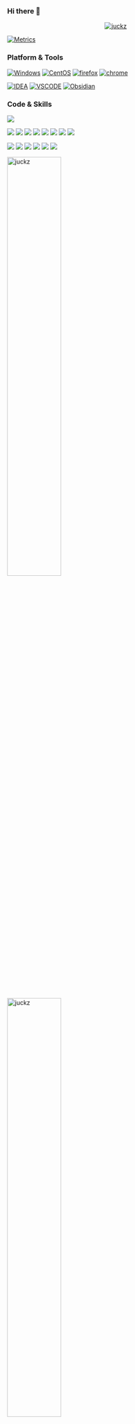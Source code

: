 ### Hi there 👋

<p align="center"> <a href="https://github.com/ryo-ma/github-profile-trophy"><img src="https://github-profile-trophy.vercel.app/?username=juckz&theme=onedark&title=MultiLanguage,Commit,Repositories" alt="juckz" /></a> </p>

[![Metrics](https://metrics.lecoq.io/juckz?template=classic&base.header=0&base.activity=0&base.community=0&base.repositories=0&base.metadata=0&pagespeed=1&pagespeed.url=.user.website&pagespeed.detailed=false&pagespeed.screenshot=false&config.timezone=Asia%2FShanghai)](https://ihave.cool)

### Platform & Tools

[![Windows](https://img.shields.io/badge/windows-292e33?style=for-the-badge&logo=windows&logoColor=ffffff)](https://www.microsoft.com/en-us/windows)
[![CentOS](https://img.shields.io/badge/centos-1793D1?logo=centos&logoColor=fff&style=for-the-badge)](https://www.centos.org/)
[![firefox](https://img.shields.io/badge/FireFox-FF7139?style=for-the-badge&logo=Firefox-Browser&logoColor=ffffff)](https://www.mozilla.org/zh-CN/firefox/new/)
[![chrome](https://img.shields.io/badge/chrome-1a73e9?style=for-the-badge&logo=googlechrome&logoColor=ffffff)](https://www.google.com/chrome/)

[![IDEA](https://img.shields.io/badge/IDE-Java-black?style=flat-square&logo=java&logoColor=ffffff)](https://www.jetbrains.com/)
[![VSCODE](https://img.shields.io/badge/Editor-Visual%20Studio%20Code-007ACC?style=flat-square&logo=visual-studio-code&logoColor=ffffff)](https://code.visualstudio.com/)
[![Obsidian](https://img.shields.io/badge/obsidian-000000?style=flat-square&logo=obsidian&logoColor=ffffff)](https://obsidian.md/)

### Code & Skills

![](https://skillicons.dev/icons?i=kubernetes,grafana,prometheus,docker,linux,html,js,ts,vue,nodejs,java,spring,css,github,go)

[![](https://img.shields.io/badge/-WireGuard-88171A?style=flat-square&logo=wireguard&logoColor=ffffff)](https://www.wireguard.com/)
[![](https://img.shields.io/badge/-Kubernetes-326CE5?style=flat-square&logo=kubernetes&logoColor=ffffff)](https://kubernetes.io/)
[![](https://img.shields.io/badge/-Docker-2496ED?style=flat-square&logo=docker&logoColor=ffffff)](https://www.docker.com/)
[![](https://img.shields.io/badge/-Podman-892CA0?style=flat-square&logo=podman&logoColor=ffffff)](https://podman.io/)
[![](https://img.shields.io/badge/-Prometheus-E6522C?style=flat-square&logo=prometheus&logoColor=ffffff)](https://prometheus.io/)
[![](https://img.shields.io/badge/-Grafana-F46800?style=flat-square&logo=grafana&logoColor=ffffff)](https://grafana.com/)
[![](https://img.shields.io/badge/-Harbor-60B932?style=flat-square&logo=harbor&logoColor=ffffff)](https://goharbor.io/)
[![](https://img.shields.io/badge/-Consul-F24C53?style=flat-square&logo=consul&logoColor=ffffff)](https://www.consul.io/)

[![](https://img.shields.io/badge/-Hugo-FF4088?style=flat-square&logo=hugo&logoColor=ffffff)](https://gohugo.io/)
[![](https://img.shields.io/badge/-Linux-Fcc624?style=flat-square&logo=linux&logoColor=ffffff)](https://www.linux.org/)
[![](https://img.shields.io/badge/-Nginx-269539?style=flat-square&logo=nginx&logoColor=ffffff)](https://nginx.org/)
[![](https://img.shields.io/badge/-GitHub%20Actions-2088FF?style=flat-square&logo=github-actions&logoColor=ffffff)](https://github.com/features/actions)
[![](https://img.shields.io/badge/-Golang-00ADD8?style=flat-square&logo=go&logoColor=ffffff)](https://golang.org/)
[![](https://img.shields.io/badge/-Ceph-EF5C55?style=flat-square&logo=ceph&logoColor=ffffff)](https://ceph.io/)

<span><img src="https://github-readme-stats.vercel.app/api?username=juckz&show_icons=true&theme=react&hide_border=false" alt="juckz" width=49.8% /></span>
<span><img src="https://github-readme-streak-stats.herokuapp.com/?user=juckz&theme=react" alt="juckz" width=49.8% /></span>

<table><tr><td valign="top">

### 🔭 Working on

* [一个满足Obsidian所有常见需求的综合性的插件](https://github.com/JuckZ/obsidian-manager)
</td><td valign="top">

### 📂 Project

<!-- project starts -->
* [一个满足Obsidian所有常见需求的综合性的插件](https://github.com/JuckZ/obsidian-manager)
* [桌面美化配置分享](https://github.com/JuckZ/aesthetic)
* [docker镜像同步工具，解决镜像被墙问题](https://github.com/JuckZ/image-syncer)
* [书签管理工具](https://github.com/JuckZ/bookmark-cleaner)
* [linux web管理工具](https://github.com/JuckZ/linux-cockpit)
* [冒险岛 html5小游戏](https://github.com/JuckZ/mxd)
<!-- project ends -->
</td><td valign="top">

### 🌱 Blog

<!-- blog starts -->
* [kubectl 创建 Pod 背后到底发生了什么？](https://icloudnative.io/posts/what-happens-when-k8s/)
* [Docker 镜像制作系列](https://icloudnative.io/series/docker-%E9%95%9C%E5%83%8F%E5%88%B6%E4%BD%9C%E7%B3%BB%E5%88%97/)
* [Linux Cgroup 入门系列](https://icloudnative.io/series/linux-cgroup-%E5%85%A5%E9%97%A8%E7%B3%BB%E5%88%97/)
* [Linux Capabilities 入门系列](https://icloudnative.io/series/linux-capabilities-%E5%85%A5%E9%97%A8%E7%B3%BB%E5%88%97/)
<!-- blog ends -->
More on [icloudnative.io](https://icloudnative.io/)
</td></tr></table>

👉 [ihave.cool](https://ihave.cool/)

<!--
**JuckZ/JuckZ** is a ✨ _special_ ✨ repository because its `README.md` (this file) appears on your GitHub profile.

Here are some ideas to get you started:

- 🔭 I’m currently working on ...
- 🌱 I’m currently learning ...
- 👯 I’m looking to collaborate on ...
- 🤔 I’m looking for help with ...
- 💬 Ask me about ...
- 📫 How to reach me: ...
- 😄 Pronouns: ...
- ⚡ Fun fact: ...

Here are some snippets:
1. as follow:
  or you can follow my Twitter and Github:

  [![Twitter: JuckZhang](https://img.shields.io/twitter/follow/JuckZhang?style=social)](https://twitter.com/JuckZhang)
  [![GitHub Thaiane](https://img.shields.io/github/followers/juckz?label=follow&style=social)](https://github.com/juckz)
2. as follow:
  <p align="center"> <a href="https://github.com/ryo-ma/github-profile-trophy"><img src="https://github-profile-trophy.vercel.app/?username=juckz&theme=onedark&title=MultiLanguage,Stars,Commit,Followers,Issues,Repositories" alt="juckz" /></a> </p>

3. as follow:
  [![Telegram](https://img.shields.io/badge/Telegram-2CA5E0?style=for-the-badge&logo=telegram&logoColor=white)](https://t.me/cloudnativer)

-->
